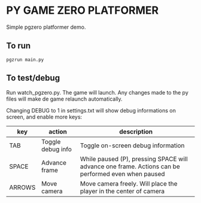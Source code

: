 # PY GAME ZERO PLATFORMER

Simple pgzero platformer demo.

## To run

```shell
pgzrun main.py
```

## To test/debug

Run watch_pgzero.py. The game will launch. Any changes made to the py files will make de game relaunch automatically.

Changing DEBUG to 1 in settings.txt will show debug informations on screen, and enable more keys:

| key | action | description |
| --- | ------ | ----------- |
| TAB | Toggle debug info | Toggle on-screen debug information |
| SPACE | Advance frame | While paused (P), pressing SPACE will advance one frame. Actions can be performed even when paused |
| ARROWS | Move camera | Move camera freely. Will place the player in the center of camera |